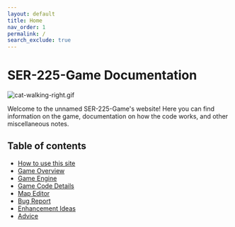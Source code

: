 ```yaml
---
layout: default
title: Home
nav_order: 1
permalink: /
search_exclude: true
---
```


# SER-225-Game Documentation

<div id="cat-image-container">
    <img id="cat-gif" src="/SER-225-Game/assets/images/cat-walking-right.gif" alt="cat-walking-right.gif" style="padding-left:0px;">
</div>

Welcome to the unnamed SER-225-Game's website! Here you can find information on the game, documentation on how the code works, 
and other miscellaneous notes.

## Table of contents

- [How to use this site](../HowToUseThisSite/how-to-use-this-site.md)
- [Game Overview](../GameOverview/game-overview.md)
- [Game Engine](../GameEngine/game-engine.md)
- [Game Code Details](../GameCodeDetails/game-code-details.md)
- [Map Editor](../MapEditor/map-editor.md)
- [Bug Report](../BugReport/bug-report.md)
- [Enhancement Ideas](../EnhancementIdeas/enhancement-ideas.md)
- [Advice](../Advice/advice.md)

<script>
let walkDirection = 1;

function moveCat() {
    const container = document.getElementById("cat-image-container");
    const containerWidth = container.offsetWidth;
        
    const catImage = document.getElementById("cat-gif");
    const currentLeftPx = getComputedStyle(catImage).getPropertyValue("padding-left");
    const currentLeft = parseInt(currentLeftPx.replace("px", ""), 10);
    const catImageWidth = catImage.width;
    
    if (currentLeft + catImageWidth >= containerWidth) {
        walkDirection = -1;
        catImage.src = "/SER-225-Game/assets/images/cat-walking-left.gif";
        catImage.alt = "cat-walking-left.gif";
    } else if (currentLeft <= 0) {
        walkDirection = 1;
        catImage.src = "/SER-225-Game/assets/images/cat-walking-right.gif";
        catImage.alt = "cat-walking-right.gif";
    }

    catImage.style["padding-left"] = (currentLeft + walkDirection) + "px";
}

window.setInterval(moveCat, 10);
</script>